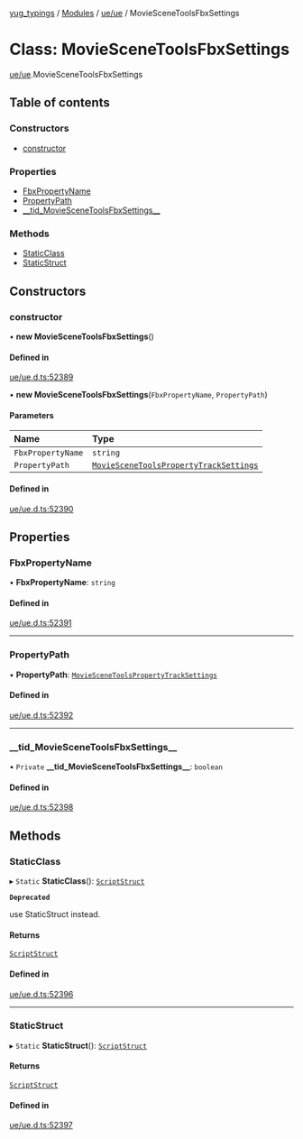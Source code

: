[yug_typings](../README.md) / [Modules](../modules.md) / [ue/ue](../modules/ue_ue.md) / MovieSceneToolsFbxSettings

# Class: MovieSceneToolsFbxSettings

[ue/ue](../modules/ue_ue.md).MovieSceneToolsFbxSettings

## Table of contents

### Constructors

- [constructor](ue_ue.MovieSceneToolsFbxSettings.md#constructor)

### Properties

- [FbxPropertyName](ue_ue.MovieSceneToolsFbxSettings.md#fbxpropertyname)
- [PropertyPath](ue_ue.MovieSceneToolsFbxSettings.md#propertypath)
- [\_\_tid\_MovieSceneToolsFbxSettings\_\_](ue_ue.MovieSceneToolsFbxSettings.md#__tid_moviescenetoolsfbxsettings__)

### Methods

- [StaticClass](ue_ue.MovieSceneToolsFbxSettings.md#staticclass)
- [StaticStruct](ue_ue.MovieSceneToolsFbxSettings.md#staticstruct)

## Constructors

### constructor

• **new MovieSceneToolsFbxSettings**()

#### Defined in

[ue/ue.d.ts:52389](https://github.com/YugMetaverse/yug_typings/blob/b7d9b19/ue/ue.d.ts#L52389)

• **new MovieSceneToolsFbxSettings**(`FbxPropertyName`, `PropertyPath`)

#### Parameters

| Name | Type |
| :------ | :------ |
| `FbxPropertyName` | `string` |
| `PropertyPath` | [`MovieSceneToolsPropertyTrackSettings`](ue_ue.MovieSceneToolsPropertyTrackSettings.md) |

#### Defined in

[ue/ue.d.ts:52390](https://github.com/YugMetaverse/yug_typings/blob/b7d9b19/ue/ue.d.ts#L52390)

## Properties

### FbxPropertyName

• **FbxPropertyName**: `string`

#### Defined in

[ue/ue.d.ts:52391](https://github.com/YugMetaverse/yug_typings/blob/b7d9b19/ue/ue.d.ts#L52391)

___

### PropertyPath

• **PropertyPath**: [`MovieSceneToolsPropertyTrackSettings`](ue_ue.MovieSceneToolsPropertyTrackSettings.md)

#### Defined in

[ue/ue.d.ts:52392](https://github.com/YugMetaverse/yug_typings/blob/b7d9b19/ue/ue.d.ts#L52392)

___

### \_\_tid\_MovieSceneToolsFbxSettings\_\_

• `Private` **\_\_tid\_MovieSceneToolsFbxSettings\_\_**: `boolean`

#### Defined in

[ue/ue.d.ts:52398](https://github.com/YugMetaverse/yug_typings/blob/b7d9b19/ue/ue.d.ts#L52398)

## Methods

### StaticClass

▸ `Static` **StaticClass**(): [`ScriptStruct`](ue_ue.ScriptStruct.md)

**`Deprecated`**

use StaticStruct instead.

#### Returns

[`ScriptStruct`](ue_ue.ScriptStruct.md)

#### Defined in

[ue/ue.d.ts:52396](https://github.com/YugMetaverse/yug_typings/blob/b7d9b19/ue/ue.d.ts#L52396)

___

### StaticStruct

▸ `Static` **StaticStruct**(): [`ScriptStruct`](ue_ue.ScriptStruct.md)

#### Returns

[`ScriptStruct`](ue_ue.ScriptStruct.md)

#### Defined in

[ue/ue.d.ts:52397](https://github.com/YugMetaverse/yug_typings/blob/b7d9b19/ue/ue.d.ts#L52397)
